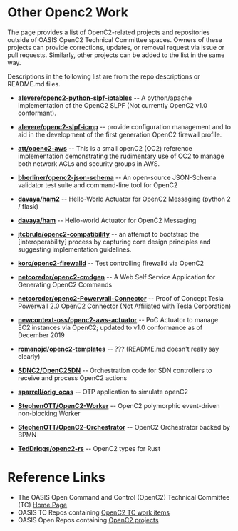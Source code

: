 # Other Openc2 Work
The page provides a list of OpenC2-related projects and repositories outside of OASIS OpenC2 
Technical Committee spaces. Owners of these projects can provide corrections, updates, or removal 
request via issue or pull requests. Similarly, other projects can be added to the list in the same way.

Descriptions in the following list are from the repo descriptions or README.md files.

* [**alevere/openc2-python-slpf-iptables**](https://github.com/alevere/openc2-python-slpf-iptables) -- A python/apache implementation of the OpenC2 SLPF (Not currently OpenC2 v1.0 conformant).

* [**alevere/openc2-slpf-icmp**](https://github.com/alevere/openc2-slpf-icmp) -- provide configuration management and to aid in the development of the first generation OpenC2 firewall profile.

* [**att/openc2-aws**](https://github.com/att/openc2-aws) -- This is a small openC2 (OC2) reference implementation demonstrating the rudimentary use of OC2 to manage both network ACLs and security groups in AWS.

* [**bberliner/openc2-json-schema**](https://github.com/bberliner/openc2-json-schema) -- An open-source JSON-Schema validator test suite and command-line tool for OpenC2

* [**davaya/ham2**](https://github.com/davaya/ham2) -- Hello-World Actuator for OpenC2 Messaging (python 2 / flask)

* [**davaya/ham**](https://github.com/davaya/ham) -- Hello-world Actuator for OpenC2 Messaging

* [**jtcbrule/openc2-compatibility**](https://github.com/jtcbrule/openc2-compatibility) -- an attempt to bootstrap the [interoperability] process by capturing core design principles and suggesting implementation guidelines.

* [**korc/openc2-firewalld**](https://github.com/korc/openc2-firewalld) -- Test controlling firewalld via OpenC2

* [**netcoredor/openc2-cmdgen**](https://github.com/netcoredor/openc2-cmdgen) -- A Web Self Service Application for Generating OpenC2 Commands

* [**netcoredor/openc2-Powerwall-Connector**](https://github.com/netcoredor/openc2-Powerwall-Connector) -- Proof of Concept Tesla Powerwall 2.0 OpenC2 Connector (Not Affiliated with Tesla Corporation) 

* [**newcontext-oss/openc2-aws-actuator**](https://github.com/newcontext-oss/openc2-aws-actuator) -- PoC Actuator to manage EC2 instances via OpenC2; updated to v1.0 conformance as of December 2019

* [**romanojd/openc2-templates**](https://github.com/romanojd/openc2-templates) -- ??? (README.md doesn't really say clearly)

* [**SDNC2/OpenC2SDN**](https://github.com/SDNC2/OpenC2SDN) -- Orchestration code for SDN controllers to receive and process OpenC2 actions

* [**sparrell/orig_ocas**](https://github.com/sparrell/orig_ocas) -- OTP application to simulate openC2

* [**StephenOTT/OpenC2-Worker**](https://github.com/StephenOTT/OpenC2-Worker) -- OpenC2 polymorphic event-driven non-blocking Worker

* [**StephenOTT/OpenC2-Orchestrator**](https://github.com/StephenOTT/OpenC2-Orchestrator) -- OpenC2 Orchestrator backed by BPMN

* [**TedDriggs/openc2-rs**](https://github.com/TedDriggs/openc2-rs) -- OpenC2 types for Rust

 


# Reference Links
* The OASIS Open Command and Control (OpenC2) Technical Committee (TC) [Home Page](https://www.oasis-open.org/committees/openc2)
* OASIS TC Repos containing [OpenC2 TC work items](https://github.com/oasis-tcs?utf8=%E2%9C%93&q=openc2&type=&language=)
* OASIS Open Repos containing [OpenC2 projects](https://github.com/oasis-open?utf8=%E2%9C%93&q=openc2-&type=&language=)
